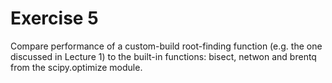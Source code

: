 # Exercise 5
Compare performance of a custom-build root-finding function (e.g. the one discussed in Lecture 1) to the built-in functions: bisect, netwon and brentq from the scipy.optimize module.
